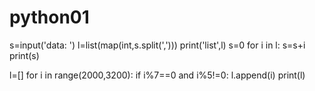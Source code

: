 # python01
s=input('data: ')
l=list(map(int,s.split(',')))
print('list',l)
s=0
for i in l:
    s=s+i
print(s)


l=[]
for i in range(2000,3200):
    if i%7==0 and i%5!=0:
        l.append(i)
print(l)
